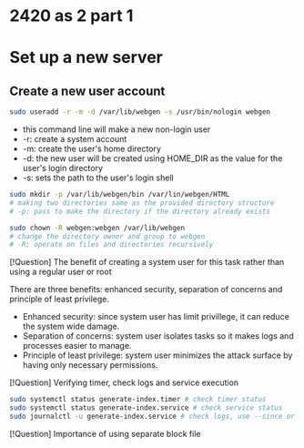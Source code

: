 # 2420 as 2 part 1

# Set up a new server

## Create a new user account

```bash
sudo useradd -r -m -d /var/lib/webgen -s /usr/bin/nologin webgen
```
- this command line will make a new non-login user
- -r: create a system account
- -m: create the user's home directory
- -d: the new user will be created using HOME_DIR as the value for the user's login directory
- -s: sets the path to the user's login shell

```bash
sudo mkdir -p /var/lib/webgen/bin /var/lin/webgen/HTML
# making two directories same as the provided directory structure
# -p: pass to make the directory if the directory already exists

sudo chown -R webgen:webgen /var/lib/webgen
# change the directory owner and group to webgen
# -R: operate on files and directories recursively
```

[!Question] The benefit of creating a system user for this task rather than using a regular user or root 

There are three benefits: enhanced security, separation of concerns and principle of least privilege.

- Enhanced security: since system user has limit privillege, it can reduce the system wide damage.
- Separation of concerns: system user isolates tasks so it makes logs and processes easier to manage.
- Principle of least privilege: system user minimizes the attack surface by having only necessary permissions.

[!Question] Verifying timer, check logs and service execution

```bash
sudo systemctl status generate-index.timer # check timer status
sudo systemctl status generate-index.service # check service status
sudo journalctl -u generate-index.service # check logs, use --since or --until; these filter the specific period
```

[!Question] Importance of using separate block file



